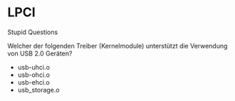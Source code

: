 # LPCI
Stupid Questions

Welcher der folgenden Treiber (Kernelmodule) unterstützt die Verwendung von USB 2.0 Geräten? 

- usb-uhci.o
- usb-ohci.o
- usb-ehci.o
- usb_storage.o

